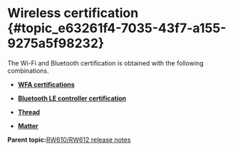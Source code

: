 # Wireless certification {#topic_e63261f4-7035-43f7-a155-9275a5f98232}

The Wi-Fi and Bluetooth certification is obtained with the following combinations.

-   **[WFA certifications](../topics/wfa_certifications_03.md)**  

-   **[Bluetooth LE controller certification](../topics/bluetooth_le_controller_certification.md)**  

-   **[Thread](../topics/thread.md)**  

-   **[Matter](../topics/matter.md)**  


**Parent topic:**[RW610/RW612 release notes](../topics/rw610-rw612-release-notes.md)

